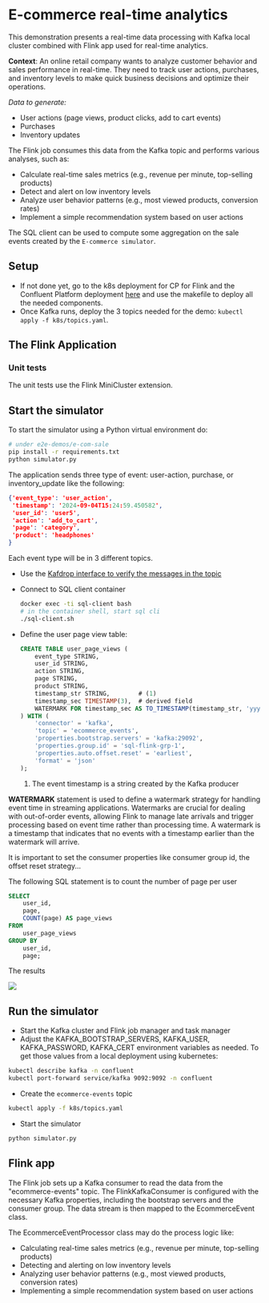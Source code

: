 # E-commerce real-time analytics

This demonstration presents a real-time data processing with Kafka local cluster combined with Flink app used for real-time analytics.

**Context**: An online retail company wants to analyze customer behavior and sales performance in real-time. They need to track user actions, purchases, and inventory levels to make quick business decisions and optimize their operations.

*Data to generate:*

* User actions (page views, product clicks, add to cart events)
* Purchases
* Inventory updates

The Flink job consumes this data from the Kafka topic and performs various analyses, such as:

* Calculate real-time sales metrics (e.g., revenue per minute, top-selling products)
* Detect and alert on low inventory levels
* Analyze user behavior patterns (e.g., most viewed products, conversion rates)
* Implement a simple recommendation system based on user actions


The SQL client can be used to compute some aggregation on the sale events created by the `E-commerce simulator`. 

## Setup

* If not done  yet, go to the k8s deployment for CP for Flink and the Confluent Platform deployment [here](../../deployment/k8s/README.md) and use the makefile to deploy all the needed components.
* Once Kafka runs, deploy the 3 topics needed for the demo: `kubectl apply -f k8s/topics.yaml`.

## The Flink Application

### 
### Unit tests

The unit tests use the Flink MiniCluster extension. 

## Start the simulator

To start the simulator using a Python virtual environment do:

```sh 
# under e2e-demos/e-com-sale
pip install -r requirements.txt
python simulator.py
```

The application sends three type of event: user-action, purchase, or inventory_update like the following:

```json
{'event_type': 'user_action', 
 'timestamp': '2024-09-04T15:24:59.450582', 
 'user_id': 'user5', 
 'action': 'add_to_cart', 
 'page': 'category', 
 'product': 'headphones'
}
```

Each event type will be in 3 different topics.

* Use the [Kafdrop interface to verify the messages in the topic](http://localhost:9000/topic/ecommerce_events)
* Connect to SQL client container

    ```sh
    docker exec -ti sql-client bash
    # in the container shell, start sql cli
    ./sql-client.sh
    ```

* Define the user page view table:

    ```sql title="User page view on kafka stream"
    CREATE TABLE user_page_views (
        event_type STRING,
        user_id STRING,
        action STRING,
        page STRING,
        product STRING,
        timestamp_str STRING,        # (1)
        timestamp_sec TIMESTAMP(3),  # derived field
        WATERMARK FOR timestamp_sec AS TO_TIMESTAMP(timestamp_str, 'yyyy-MM-dd HH:mm:ss') - INTERVAL '5' SECOND
    ) WITH (
        'connector' = 'kafka',
        'topic' = 'ecommerce_events',
        'properties.bootstrap.servers' = 'kafka:29092',
        'properties.group.id' = 'sql-flink-grp-1',
        'properties.auto.offset.reset' = 'earliest',
        'format' = 'json'  
    );
    ```

    1. The event timestamp is a string created by the Kafka producer

**WATERMARK** statement is used to define a watermark strategy for handling event time in streaming applications. Watermarks are crucial for dealing with out-of-order events, allowing Flink to manage late arrivals and trigger processing based on event time rather than processing time. A watermark is a timestamp that indicates that no events with a timestamp earlier than the watermark will arrive. 

It is important to set the consumer properties like consumer group id, the offset reset strategy...

The following SQL statement is to count the number of page per user

```sql
SELECT 
    user_id, 
    page,
    COUNT(page) AS page_views 
FROM 
    user_page_views 
GROUP BY 
    user_id,
    page;
```

The results

![](./images/query_result.png)

## Run the simulator

* Start the Kafka cluster and Flink job manager and task manager
* Adjust the KAFKA_BOOTSTRAP_SERVERS, KAFKA_USER, KAFKA_PASSWORD, KAFKA_CERT environment variables as needed. To get those values from a local deployment using kubernetes:

```sh
kubectl describe kafka -n confluent
kubectl port-forward service/kafka 9092:9092 -n confluent
```
* Create the `ecommerce-events` topic

```sh
kubectl apply -f k8s/topics.yaml
```

* Start the simulator
```sh
python simulator.py
```

## Flink app

The Flink job sets up a Kafka consumer to read the data from the "ecommerce-events" topic. The FlinkKafkaConsumer is configured with the necessary Kafka properties, including the bootstrap servers and the consumer group. The data stream is then mapped to the EcommerceEvent class.

The EcommerceEventProcessor class may do the process logic like:

* Calculating real-time sales metrics (e.g., revenue per minute, top-selling products)
* Detecting and alerting on low inventory levels
* Analyzing user behavior patterns (e.g., most viewed products, conversion rates)
* Implementing a simple recommendation system based on user actions
